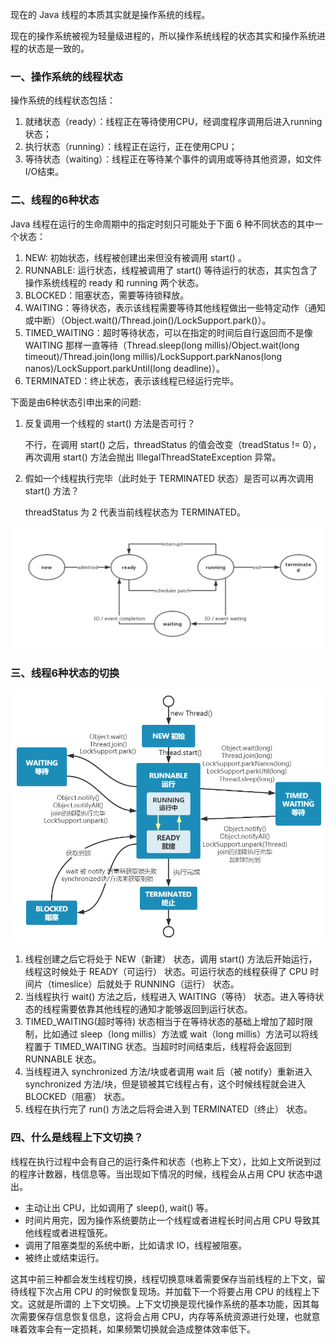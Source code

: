 现在的 Java 线程的本质其实就是操作系统的线程。

现在的操作系统被视为轻量级进程的，所以操作系统线程的状态其实和操作系统进程的状态是一致的。
### 一、操作系统的线程状态
操作系统的线程状态包括：
1. 就绪状态（ready）：线程正在等待使用CPU，经调度程序调用后进入running状态；
2. 执行状态（running）：线程正在运行，正在使用CPU；
3. 等待状态（waiting）：线程正在等待某个事件的调用或等待其他资源，如文件I/O结束。


### 二、线程的6种状态

Java 线程在运行的生命周期中的指定时刻只可能处于下面 6 种不同状态的其中一个状态：
1. NEW: 初始状态，线程被创建出来但没有被调用 start() 。
2. RUNNABLE: 运行状态，线程被调用了 start() 等待运行的状态，其实包含了操作系统线程的 ready 和 running 两个状态。
3. BLOCKED：阻塞状态，需要等待锁释放。
4. WAITING：等待状态，表示该线程需要等待其他线程做出一些特定动作（通知或中断）（Object.wait()/Thread.join()/LockSupport.park()）。
5. TIMED_WAITING：超时等待状态，可以在指定的时间后自行返回而不是像 WAITING 那样一直等待（Thread.sleep(long millis)/Object.wait(long timeout)/Thread.join(long millis)/LockSupport.parkNanos(long nanos)/LockSupport.parkUntil(long deadline)）。
6. TERMINATED：终止状态，表示该线程已经运行完毕。


下面是由6种状态引申出来的问题:
1. 反复调用一个线程的 start() 方法是否可行？
    
    不行，在调用 start() 之后，threadStatus 的值会改变（treadStatus != 0），再次调用 start() 方法会抛出 IllegalThreadStateException 异常。

2. 假如一个线程执行完毕（此时处于 TERMINATED 状态）是否可以再次调用 start() 方法？
   
    threadStatus 为 2 代表当前线程状态为 TERMINATED。

![](pictures/69316b80.png)

### 三、线程6种状态的切换

![](pictures/dc7d4a18.png)
1. 线程创建之后它将处于 NEW（新建） 状态，调用 start() 方法后开始运行，线程这时候处于 READY（可运行） 状态。可运行状态的线程获得了 CPU 时间片（timeslice）后就处于 RUNNING（运行） 状态。
2. 当线程执行 wait() 方法之后，线程进入 WAITING（等待） 状态。进入等待状态的线程需要依靠其他线程的通知才能够返回到运行状态。
3. TIMED_WAITING(超时等待) 状态相当于在等待状态的基础上增加了超时限制，比如通过 sleep（long millis）方法或 wait（long millis）方法可以将线程置于 TIMED_WAITING 状态。当超时时间结束后，线程将会返回到 RUNNABLE 状态。
4. 当线程进入 synchronized 方法/块或者调用 wait 后（被 notify）重新进入 synchronized 方法/块，但是锁被其它线程占有，这个时候线程就会进入 BLOCKED（阻塞） 状态。
5. 线程在执行完了 run() 方法之后将会进入到 TERMINATED（终止） 状态。

### 四、什么是线程上下文切换？

线程在执行过程中会有自己的运行条件和状态（也称上下文），比如上文所说到过的程序计数器，栈信息等。当出现如下情况的时候，线程会从占用 CPU 状态中退出。
- 主动让出 CPU，比如调用了 sleep(), wait() 等。
- 时间片用完，因为操作系统要防止一个线程或者进程长时间占用 CPU 导致其他线程或者进程饿死。
- 调用了阻塞类型的系统中断，比如请求 IO，线程被阻塞。
- 被终止或结束运行。

这其中前三种都会发生线程切换，线程切换意味着需要保存当前线程的上下文，留待线程下次占用 CPU 的时候恢复现场。并加载下一个将要占用 CPU 的线程上下文。这就是所谓的 上下文切换。上下文切换是现代操作系统的基本功能，因其每次需要保存信息恢复信息，这将会占用 CPU，内存等系统资源进行处理，也就意味着效率会有一定损耗，如果频繁切换就会造成整体效率低下。






